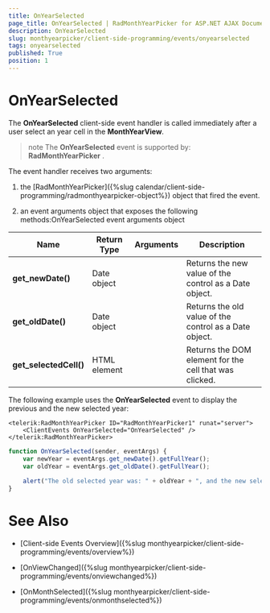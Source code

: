 ```yaml
---
title: OnYearSelected
page_title: OnYearSelected | RadMonthYearPicker for ASP.NET AJAX Documentation
description: OnYearSelected
slug: monthyearpicker/client-side-programming/events/onyearselected
tags: onyearselected
published: True
position: 1
---
```


# OnYearSelected


The **OnYearSelected** client-side event handler is called immediately after a user select an year cell in the **MonthYearView**.

>note The **OnYearSelected** event is supported by: **RadMonthYearPicker** .
>


The event handler receives two arguments:

1. the [RadMonthYearPicker]({%slug calendar/client-side-programming/radmonthyearpicker-object%}) object that fired the event.

1. an event arguments object that exposes the following methods:OnYearSelected event arguments object


| Name | Return Type | Arguments | Description |
| ------ | ------ | ------ | ------ |
| **get_newDate()** |Date object||Returns the new value of the control as a Date object.|
| **get_oldDate()** |Date object||Returns the old value of the control as a Date object.|
| **get_selectedCell()** |HTML element||Returns the DOM element for the cell that was clicked.|

The following example uses the **OnYearSelected** event to display the previous and the new selected year:

````ASPNET
<telerik:RadMonthYearPicker ID="RadMonthYearPicker1" runat="server">
    <ClientEvents OnYearSelected="OnYearSelected" />
</telerik:RadMonthYearPicker>	
````
````JavaScript
function OnYearSelected(sender, eventArgs) {
	var newYear = eventArgs.get_newDate().getFullYear();
	var oldYear = eventArgs.get_oldDate().getFullYear();
	
	alert("The old selected year was: " + oldYear + ", and the new selected year is: " + newYear);
}
````


# See Also

 * [Client-side Events Overview]({%slug monthyearpicker/client-side-programming/events/overview%})

 * [OnViewChanged]({%slug monthyearpicker/client-side-programming/events/onviewchanged%})

 * [OnMonthSelected]({%slug monthyearpicker/client-side-programming/events/onmonthselected%})
